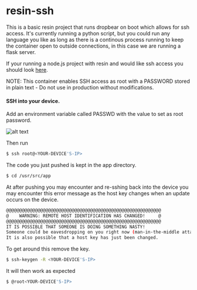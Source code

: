 resin-ssh
=========
This is a basic resin project that runs dropbear on boot which allows for ssh access. It's currently running a python script, but you could run any language you like as long as there is a continous process running to keep the container open to outside connections, in this case we are running a flask server. 

If your running a node.js project with resin and would like ssh access you should look [here](https://github.com/resin-io-projects/resin-ssh-python).

NOTE: This container enables SSH access as root with a PASSWORD stored in plain text - Do not use in production without modifications.

#### SSH into your device. 

Add an environment variable called PASSWD with the value to set as root password.

![alt text](https://github.com/craig-mulligan/resin-ssh-node/blob/master/img/envar.png "creating envar")

Then run

```sh
$ ssh root@<YOUR-DEVICE'S-IP>
```

The code you just pushed is kept in the app directory.

```sh
$ cd /usr/src/app
```


At after pushing you may encounter and re-sshing back into the device you may encounter this error message as the host key changes when an update occurs on the device.


```sh
@@@@@@@@@@@@@@@@@@@@@@@@@@@@@@@@@@@@@@@@@@@@@@@@@@@@@@@@@@@
@    WARNING: REMOTE HOST IDENTIFICATION HAS CHANGED!     @
@@@@@@@@@@@@@@@@@@@@@@@@@@@@@@@@@@@@@@@@@@@@@@@@@@@@@@@@@@@
IT IS POSSIBLE THAT SOMEONE IS DOING SOMETHING NASTY!
Someone could be eavesdropping on you right now (man-in-the-middle attack)!
It is also possible that a host key has just been changed.
```

To get around this remove the key.

```sh
$ ssh-keygen -R <YOUR-DEVICE'S-IP>
```

It will then work as expected

```sh
$ @root<YOUR-DEVICE'S-IP>
```
